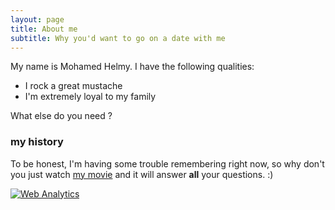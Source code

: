 ```yaml
---
layout: page
title: About me
subtitle: Why you'd want to go on a date with me
---
```

<link rel="shortcut icon" type="image/png" href="/img/favicon-32x32.png">
<meta name="theme-color" content="#ffd6008c" />         

My name is Mohamed Helmy. I have the following qualities:

- I rock a great mustache
- I'm extremely loyal to my family

What else do you need ? 

### my history

To be honest, I'm having some trouble remembering right now, so why don't you just watch [my movie](https://en.wikipedia.org/wiki/The_Matrix) and it will answer **all** your questions. :)



<!-- Default Statcounter code for mohelmys.github.io
https://mohelmys.github.io/ -->
<script type="text/javascript">
var sc_project=12067870; 
var sc_invisible=1; 
var sc_security="e9873027"; 
</script>
<script type="text/javascript"
src="https://www.statcounter.com/counter/counter.js"
async></script>
<noscript><div class="statcounter"><a title="Web Analytics"
href="https://statcounter.com/" target="_blank"><img
class="statcounter"
src="https://c.statcounter.com/12067870/0/e9873027/1/"
alt="Web Analytics"></a></div></noscript>
<!-- End of Statcounter Code -->
